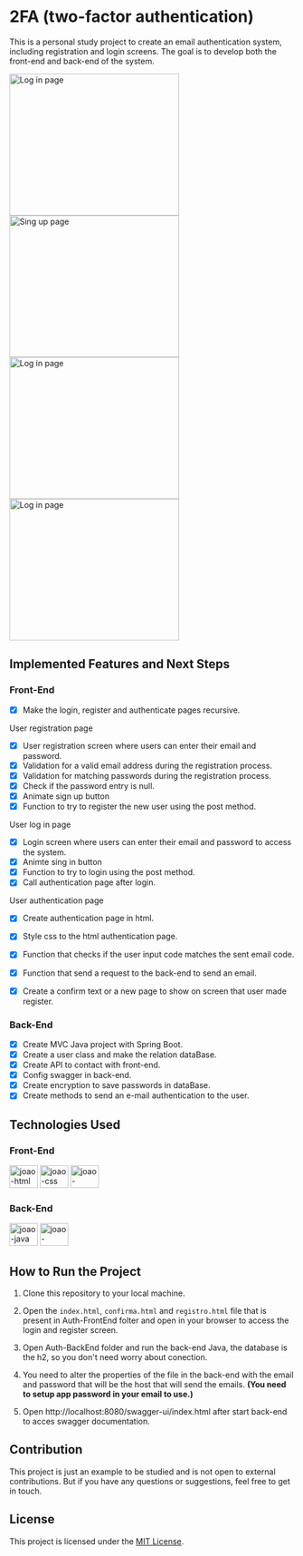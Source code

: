 
# 2FA (two-factor authentication)

This is a personal study project to create an email authentication system, including registration and login screens. The goal is to develop both the front-end and back-end of the system.

<div>
  <img  src="https://github.com/Jottinha/2FA-Email-Authentication/assets/69482936/fa70ff1f-5029-4cf3-9f8b-543ea93f0375"  alt="Log in     page"  width="300"  height="250">
  <img  src="https://github.com/Jottinha/2FA-Email-Authentication/assets/69482936/f6ed372d-4d9a-4a1e-ab78-0a4084234a57"  alt="Sing up   page"  width="300"  height="250">
</div>

<div>
  <img  src="https://github.com/Jottinha/2FA-Email-Authentication/assets/69482936/70c82565-4069-41fa-a98a-6c2a5e49984b"  alt="Log in page"  width="300"  height="250">
  <img  src="https://github.com/Jottinha/2FA-Email-Authentication/assets/69482936/cc381e84-4d97-4411-b74a-21aba1b938be"  alt="Log in page"  width="300"  height="250"> 
</div>


## Implemented Features and Next Steps

### Front-End
- [x] Make the login, register and authenticate pages recursive.

User registration page

- [x] User registration screen where users can enter their email and password.
- [x] Validation for a valid email address during the registration process.
- [x] Validation for matching passwords during the registration process.
- [x] Check if the password entry is null.
- [x] Animate sign up button
- [x] Function to try to register the new user using the post method.

User log in page
- [x] Login screen where users can enter their email and password to access the system.
- [x] Animte sing in button
- [x] Function to try to login using the post method.
- [x] Call authentication page after login.

User authentication page
- [x] Create authentication page in html.
- [x] Style css to the html authentication page.
- [x] Function that checks if the user input code matches the sent email code.
- [x] Function that send a request to the back-end to send an email.
- [x] Create a confirm text or a new page to show on screen that user made register.


### Back-End
- [x] Create MVC Java project with Spring Boot.
- [x] Create a user class and make the relation dataBase.
- [x] Create API to contact with front-end.
- [x] Config swagger in back-end.
- [x] Create encryption to save passwords in dataBase.
- [x] Create methods to send an e-mail authentication to the user.

## Technologies Used

### Front-End
<div>
<img  aling="center"  alt="joao-html"  height="40"  width="50"  src="https://cdn.jsdelivr.net/gh/devicons/devicon/icons/html5/html5-original.svg">
<img  aling="center"  alt="joao-css"  height="40"  width="50"  src="https://cdn.jsdelivr.net/gh/devicons/devicon/icons/css3/css3-original.svg">
<img  aling="center"  alt="joao-javascript"  height="40"  width="50"  src="https://cdn.jsdelivr.net/gh/devicons/devicon/icons/javascript/javascript-original.svg">
</div>

### Back-End

<div>
<img  aling="center"  alt="joao-java"  height="40"  width="50"  src="https://cdn.jsdelivr.net/gh/devicons/devicon/icons/java/java-original.svg">
<img  aling="center"  alt="joao-spring"  height="40"  width="50"  src="https://cdn.jsdelivr.net/gh/devicons/devicon/icons/spring/spring-original.svg">
</div>

## How to Run the Project

1. Clone this repository to your local machine.

2. Open the `index.html`, `confirma.html` and `registro.html` file that is present in Auth-FrontEnd folter and open in your browser to access the login and register screen.

3. Open Auth-BackEnd folder and run the back-end Java, the database is the h2, so you don't need worry about conection.

4. You need to alter the properties of the file in the back-end with the email and password that will be the host that will send the emails. **(You need to setup app password in your email to use.)**

5. Open http://localhost:8080/swagger-ui/index.html after start back-end to acces swagger documentation.

## Contribution

This project is just an example to be studied and is not open to external contributions. But if you have any questions or suggestions, feel free to get in touch.

## License

This project is licensed under the [MIT License](LICENSE).
